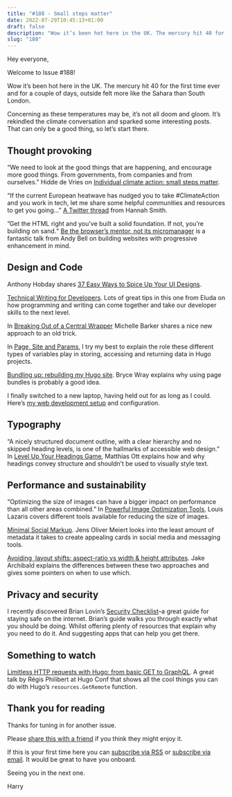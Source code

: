 ```yaml
---
title: "#188 - Small steps matter"
date: 2022-07-29T10:45:13+01:00
draft: false
description: "Wow it’s been hot here in the UK. The mercury hit 40 for the first time ever and for a couple of days, outside felt more like the Sahara than south London."
slug: "188"
---
```


Hey everyone,

Welcome to Issue #188!

Wow it’s been hot here in the UK. The mercury hit 40 for the first time ever and for a couple of days, outside felt more like the Sahara than South London. 

Concerning as these temperatures may be, it’s not all doom and gloom. It’s rekindled the climate conversation and sparked some interesting posts. That can only be a good thing, so let’s start there.

## Thought provoking

“We need to look at the good things that are happening, and encourage more good things. From governments, from companies and from ourselves.” Hidde de Vries on [Individual climate action: small steps matter](https://hidde.blog/individual-climate-action/).

“If the current European heatwave has nudged you to take #ClimateAction and you work in tech, let me share some helpful communities and resources to get you going...” [A Twitter thread](https://twitter.com/hanopcan/status/1549654342382354437?s=20&t=1YUJjd_6plvs3-RNG4Ooyg) from Hannah Smith.

”Get the HTML right and you’ve built a solid foundation. If not, you’re building on sand.“ [Be the browser’s mentor, not its micromanager](https://heypresents.com/talks/be-the-browser-s-mentor-not-its-micromanager) is a fantastic talk from Andy Bell  on building websites with progressive enhancement in mind.

## Design and Code

Anthony Hobday shares [37 Easy Ways to Spice Up Your UI Designs](https://www.learnui.design/blog/spice-up-designs.html).

[Technical Writing for Developers](https://css-tricks.com/technical-writing-for-developers/). Lots of great tips in this one from Eluda on how programming and writing can come together and take our developer skills to the next level.

In [Breaking Out of a Central Wrapper](https://css-irl.info/breaking-out-of-a-central-wrapper/) Michelle Barker shares a nice new approach to an old trick.

In [Page, Site and Params](https://harrycresswell.com/writing/page-site-params/), I try my best to explain the role these different types of variables play in storing, accessing and returning data in Hugo projects. 

[Bundling up: rebuilding my Hugo site](https://www.brycewray.com/posts/2022/07/bundling-up-rebuilding-my-hugo-site/). Bryce Wray explains why using page bundles is probably a good idea.

I finally switched to a new laptop, having held out for as long as I could. Here’s [my web development setup](https://harrycresswell.com/writing/m1-web-development-setup/) and configuration.

## Typography

“A nicely structured document outline, with a clear hierarchy and no skipped heading levels, is one of the hallmarks of accessible web design.” In [Level Up Your Headings Game](https://matthiasott.com/notes/level-up-your-headings-game), Matthias Ott explains how and why headings convey structure and shouldn’t be used to visually style text.

## Performance and sustainability

“Optimizing the size of images can have a bigger impact on performance than all other areas combined.” In [Powerful Image Optimization Tools](https://www.smashingmagazine.com/2022/07/powerful-image-optimization-tools/?ref=heydesigner), Louis Lazaris covers different tools available for reducing the size of images.

[Minimal Social Markup](https://meiert.com/en/blog/minimal-social-markup/). Jens Oliver Meiert looks into the least amount of metadata it takes to create appealing cards in social media and messaging tools.

[Avoiding <img> layout shifts: aspect-ratio vs width & height attributes](https://jakearchibald.com/2022/img-aspect-ratio/). Jake Archibald explains the differences between these two approaches and gives some pointers on when to use which.

## Privacy and security

I recently discovered Brian Lovin’s [Security Checklist](https://brianlovin.com/security)–a great guide for staying safe on the internet. Brian’s guide walks you through exactly what you should be doing. Whilst offering plenty of resources that explain why you need to do it. And suggesting apps that can help you get there.

## Something to watch

[Limitless HTTP requests with Hugo: from basic GET to GraphQL](https://youtu.be/z3C7R_r75JI). A great talk by Régis Philibert at Hugo Conf that shows all the cool things you can do with Hugo’s `resources.GetRemote` function.

## Thank you for reading

Thanks for tuning in for another issue.

Please [share this with a friend](https://harrycresswell.com/newsletter/188)  if you think they might enjoy it.

If this is your first time here you can [subscribe via RSS](https://harrycresswell.com/feeds/) or [subscribe via email](https://harrycresswell.us14.list-manage.com/subscribe/post?u=4e8fba8d0ab4a857159c0104e&id=d6ad2b65ca). It would be great to have you onboard.

Seeing you in the next one.

Harry